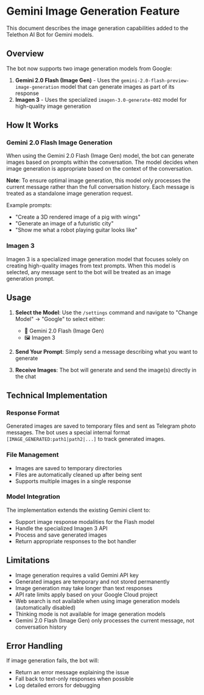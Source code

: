 # Gemini Image Generation Feature

This document describes the image generation capabilities added to the Telethon AI Bot for Gemini models.

## Overview

The bot now supports two image generation models from Google:

1. **Gemini 2.0 Flash (Image Gen)** - Uses the `gemini-2.0-flash-preview-image-generation` model that can generate images as part of its response
2. **Imagen 3** - Uses the specialized `imagen-3.0-generate-002` model for high-quality image generation

## How It Works

### Gemini 2.0 Flash Image Generation

When using the Gemini 2.0 Flash (Image Gen) model, the bot can generate images based on prompts within the conversation. The model decides when image generation is appropriate based on the context of the conversation.

**Note**: To ensure optimal image generation, this model only processes the current message rather than the full conversation history. Each message is treated as a standalone image generation request.

Example prompts:
- "Create a 3D rendered image of a pig with wings"
- "Generate an image of a futuristic city"
- "Show me what a robot playing guitar looks like"

### Imagen 3

Imagen 3 is a specialized image generation model that focuses solely on creating high-quality images from text prompts. When this model is selected, any message sent to the bot will be treated as an image generation prompt.

## Usage

1. **Select the Model**: Use the `/settings` command and navigate to "Change Model" → "Google" to select either:
   - 🎨 Gemini 2.0 Flash (Image Gen)
   - 🖼️ Imagen 3

2. **Send Your Prompt**: Simply send a message describing what you want to generate

3. **Receive Images**: The bot will generate and send the image(s) directly in the chat

## Technical Implementation

### Response Format

Generated images are saved to temporary files and sent as Telegram photo messages. The bot uses a special internal format `[IMAGE_GENERATED:path1|path2|...]` to track generated images.

### File Management

- Images are saved to temporary directories
- Files are automatically cleaned up after being sent
- Supports multiple images in a single response

### Model Integration

The implementation extends the existing Gemini client to:
- Support image response modalities for the Flash model
- Handle the specialized Imagen 3 API
- Process and save generated images
- Return appropriate responses to the bot handler

## Limitations

- Image generation requires a valid Gemini API key
- Generated images are temporary and not stored permanently
- Image generation may take longer than text responses
- API rate limits apply based on your Google Cloud project
- Web search is not available when using image generation models (automatically disabled)
- Thinking mode is not available for image generation models
- Gemini 2.0 Flash (Image Gen) only processes the current message, not conversation history

## Error Handling

If image generation fails, the bot will:
- Return an error message explaining the issue
- Fall back to text-only responses when possible
- Log detailed errors for debugging